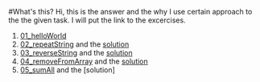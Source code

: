 #What's this?
Hi, this is the answer and the why I use certain approach to the the given task. I will put the link to the excercises.

1. [01_helloWorld](https://github.com/TheOdinProject/javascript-exercises/tree/main/01_helloWorld)
2. [02_repeatString](https://github.com/TheOdinProject/javascript-exercises/tree/main/02_repeatString) and the [solution](02_repeatString.js)
3. [03_reverseString](https://github.com/TheOdinProject/javascript-exercises/tree/main/03_reverseString) and the [solution](03_reverseString.js) 
4. [04_removeFromArray](https://github.com/TheOdinProject/javascript-exercises/tree/main/04_removeFromArray) and the [solution](04_removeFromArray.js)
5. [05_sumAll]() and the [solution]